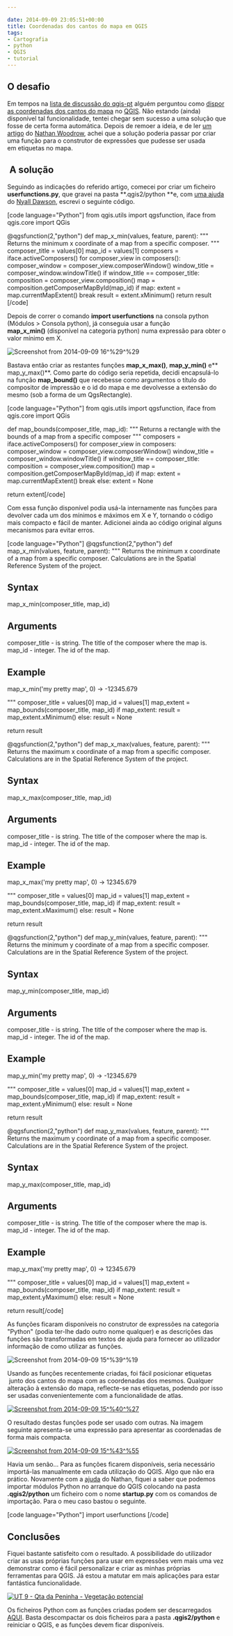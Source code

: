 ```yaml
---

date: 2014-09-09 23:05:51+00:00
title: Coordenadas dos cantos do mapa em QGIS
tags:
- Cartografia
- python
- QGIS
- tutorial
---
```


## O desafio


Em tempos na [lista de discussão do qgis-pt](http://osgeo-org.1560.x6.nabble.com/QGIS-pt-f5128248.html) alguém perguntou como [dispor as coordenadas dos cantos do mapa](http://osgeo-org.1560.x6.nabble.com/QGIS-Layout-coordenadas-nos-4-cantos-do-mapa-tt5140019.html) no [QGIS](http://www.qgis.org). Não estando (ainda) disponível tal funcionalidade, tentei chegar sem sucesso a uma solução que fosse de certa forma automática. Depois de remoer a ideia, e de ler [um artigo](http://nathanw.net/2012/11/10/user-defined-expression-functions-for-qgis/) do [Nathan Woodrow](http://nathanw.net/aboutme.html), achei que a solução poderia passar por criar uma função para o construtor de expressões que pudesse ser usada em etiquetas no mapa.


##  A solução


Seguindo as indicações do referido artigo, comecei por criar um ficheiro **userfunctions.py**, que gravei na pasta **.qgis2/python **e, com [uma ajuda](http://osgeo-org.1560.x6.nabble.com/How-to-get-Composer-s-name-title-using-Python-td5160691.html) do [Nyall Dawson](http://nyalldawson.net/), escrevi o seguinte código.

[code language="Python"]
from qgis.utils import qgsfunction, iface
from qgis.core import QGis

@qgsfunction(2,"python")
def map_x_min(values, feature, parent):
 """
 Returns the minimum x coordinate of a map from
 a specific composer.
 """
 composer_title = values[0]
 map_id = values[1]
 composers = iface.activeComposers()
 for composer_view in composers():
  composer_window = composer_view.composerWindow()
  window_title = composer_window.windowTitle()
  if window_title == composer_title:
   composition = composer_view.composition()
   map = composition.getComposerMapById(map_id)
   if map:
    extent = map.currentMapExtent()
    break
 result = extent.xMinimum()
 return result
[/code]

Depois de correr o comando **import userfunctions** na consola python (Módulos > Consola python), já conseguia usar a função **map_x_min()** (disponível na categoria python) numa expressão para obter o valor mínimo em X.

![Screenshot from 2014-09-09 16^%29^%29](images/2014/09/screenshot-from-2014-09-09-162929.png?w=584)

Bastava então criar as restantes funções **map_x_max()**, **map_y_min()** e** map_y_max()**. Como parte do código seria repetida, decidi encapsulá-lo na função **map_bound()** que recebesse como argumentos o título do compositor de impressão e o id do mapa e me devolvesse a extensão do mesmo (sob a forma de um QgsRectangle).

[code language="Python"]
from qgis.utils import qgsfunction, iface
from qgis.core import QGis

def map_bounds(composer_title, map_id):
 """
 Returns a rectangle with the bounds of a map
 from a specific composer
 """
 composers = iface.activeComposers()
 for composer_view in composers:
  composer_window = composer_view.composerWindow()
  window_title = composer_window.windowTitle()
  if window_title == composer_title:
   composition = composer_view.composition()
   map = composition.getComposerMapById(map_id)
   if map:
    extent = map.currentMapExtent()
    break
 else:
  extent = None

 return extent[/code]

Com essa função disponível podia usá-la internamente nas funções para devolver cada um dos mínimos e máximos em X e Y, tornando o código mais compacto e fácil de manter. Adicionei ainda ao código original alguns mecanismos para evitar erros.

[code language="Python"]
@qgsfunction(2,"python")
def map_x_min(values, feature, parent):
 """
 Returns the minimum x coordinate of a map from a specific composer.
 Calculations are in the Spatial Reference System of the project.
<h2>Syntax</h2>
map_x_min(composer_title, map_id)
<h2>Arguments</h2>
composer_title - is string. The title of the composer where the map is.
 map_id - integer. The id of the map.
<h2>Example</h2>
map_x_min('my pretty map', 0) -> -12345.679

 """
 composer_title = values[0]
 map_id = values[1]
 map_extent = map_bounds(composer_title, map_id)
 if map_extent:
  result = map_extent.xMinimum()
 else:
  result = None

 return result

@qgsfunction(2,"python")
def map_x_max(values, feature, parent):
 """
 Returns the maximum x coordinate of a map from a specific composer.
 Calculations are in the Spatial Reference System of the project.
<h2>Syntax</h2>
map_x_max(composer_title, map_id)
<h2>Arguments</h2>
composer_title - is string. The title of the composer where the map is.
 map_id - integer. The id of the map.
<h2>Example</h2>
map_x_max('my pretty map', 0) -> 12345.679

 """
 composer_title = values[0]
 map_id = values[1]
 map_extent = map_bounds(composer_title, map_id)
 if map_extent:
  result = map_extent.xMaximum()
 else:
  result = None

 return result

@qgsfunction(2,"python")
def map_y_min(values, feature, parent):
 """
 Returns the minimum y coordinate of a map from a specific composer.
 Calculations are in the Spatial Reference System of the project.
<h2>Syntax</h2>
map_y_min(composer_title, map_id)
<h2>Arguments</h2>
composer_title - is string. The title of the composer where the map is.
 map_id - integer. The id of the map.
<h2>Example</h2>
map_y_min('my pretty map', 0) -> -12345.679

 """
 composer_title = values[0]
 map_id = values[1]
 map_extent = map_bounds(composer_title, map_id)
 if map_extent:
  result = map_extent.yMinimum()
 else:
  result = None

 return result

@qgsfunction(2,"python")
def map_y_max(values, feature, parent):
 """
 Returns the maximum y coordinate of a map from a specific composer.
 Calculations are in the Spatial Reference System of the project.
<h2>Syntax</h2>
map_y_max(composer_title, map_id)
<h2>Arguments</h2>
composer_title - is string. The title of the composer where the map is.
 map_id - integer. The id of the map.
<h2>Example</h2>
map_y_max('my pretty map', 0) -> 12345.679

 """
 composer_title = values[0]
 map_id = values[1]
 map_extent = map_bounds(composer_title, map_id)
 if map_extent:
  result = map_extent.yMaximum()
 else:
  result = None

 return result[/code]

As funções ficaram disponíveis no construtor de expressões na categoria "Python" (podia ter-lhe dado outro nome qualquer) e as descrições das funções são transformadas em textos de ajuda para fornecer ao utilizador informação de como utilizar as funções.

![Screenshot from 2014-09-09 15^%39^%19](images/2014/09/screenshot-from-2014-09-09-153919.png?w=584)


Usando as funções recentemente criadas, foi fácil posicionar etiquetas  junto dos cantos do mapa com as coordenadas dos mesmos. Qualquer alteração à extensão do mapa, reflecte-se nas etiquetas, podendo por isso ser usadas convenientemente com a funcionalidade de atlas.

[![Screenshot from 2014-09-09 15^%40^%27](images/2014/09/screenshot-from-2014-09-09-154027.png?w=584)
](images/2014/09/screenshot-from-2014-09-09-154027.png)

O resultado destas funções pode ser usado com outras. Na imagem seguinte apresenta-se uma expressão para apresentar as coordenadas de forma mais compacta.

[![Screenshot from 2014-09-09 15^%43^%55](images/2014/09/screenshot-from-2014-09-09-154355.png?w=584)
](images/2014/09/screenshot-from-2014-09-09-154355.png)

Havia um senão... Para as funções ficarem disponíveis, seria necessário importá-las manualmente em cada utilização do QGIS. Algo que não era prático. Novamente com a [ajuda](http://osgeo-org.1560.x6.nabble.com/How-to-import-a-user-defined-expression-functions-on-QGIS-start-up-td5159062.html) do Nathan, fiquei a saber que podemos importar módulos Python no arranque do QGIS colocando na pasta **.qgis2/python** um ficheiro com o nome **startup.py** com os comandos de importação. Para o meu caso bastou o seguinte.

[code language="Python"]
import userfunctions
[/code]


## Conclusões


Fiquei bastante satisfeito com o resultado. A possibilidade do utilizador criar as usas próprias funções para usar em expressões vem mais uma vez demonstrar como é fácil personalizar e criar as minhas próprias ferramentas para QGIS. Já estou a matutar em mais aplicações para estar fantástica funcionalidade.

[![UT 9 - Qta da Peninha - Vegetação potencial](images/2014/09/ut-9-qta-da-peninha-vegetac3a7c3a3o-potencial.jpg?w=584)
](images/2014/09/ut-9-qta-da-peninha-vegetac3a7c3a3o-potencial.jpg)

Os ficheiros Python com as funções criadas podem ser descarregados [AQUI](https://www.dropbox.com/s/b0ejc7216eboach/user_functions.zip?dl=0). Basta descompactar os dois ficheiros para a pasta **.qgis2/python** e reiniciar o QGIS, e as funções devem ficar disponíveis.
